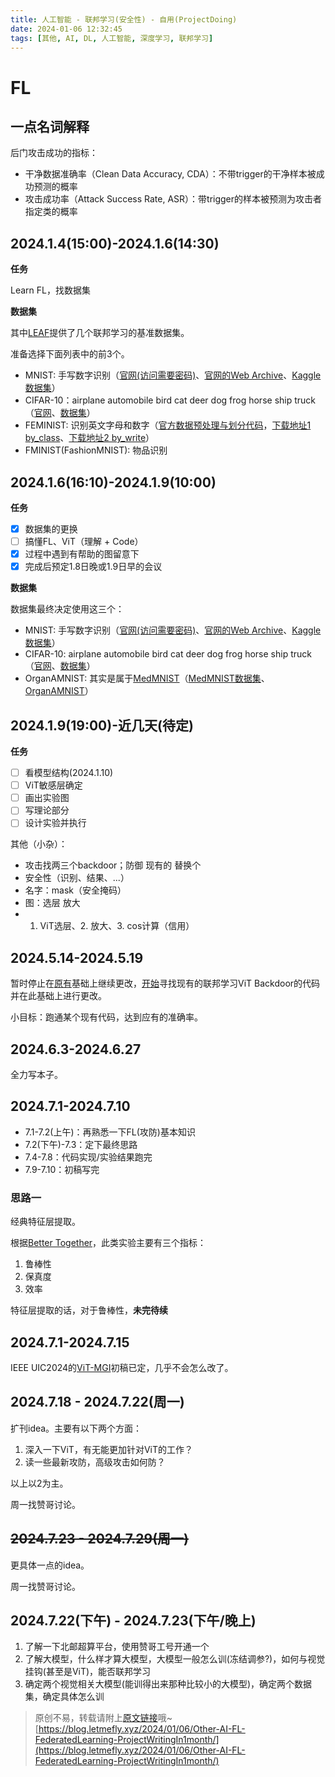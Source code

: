 ```yaml
---
title: 人工智能 - 联邦学习(安全性) - 自用(ProjectDoing)
date: 2024-01-06 12:32:45
tags: [其他, AI, DL, 人工智能, 深度学习, 联邦学习]
---
```


# FL

## 一点名词解释

后门攻击成功的指标：

+ 干净数据准确率（Clean Data Accuracy, CDA）：不带trigger的干净样本被成功预测的概率
+ 攻击成功率（Attack Success Rate, ASR）：带trigger的样本被预测为攻击者指定类的概率

## 2024.1.4(15:00)-2024.1.6(14:30)

**任务**

Learn FL，找数据集

**数据集**

其中[LEAF](https://leaf.cmu.edu/)提供了几个联邦学习的基准数据集。

准备选择下面列表中的前3个。

+ MNIST: 手写数字识别（[官网(访问需要密码)](https://yann.lecun.com/exdb/mnist/)、[官网的Web Archive](https://web.archive.org/web/20231229081350/http://yann.lecun.com/exdb/mnist/)、[Kaggle数据集](https://www.kaggle.com/datasets/hojjatk/mnist-dataset)）
+ CIFAR-10：airplane automobile bird cat deer dog frog horse ship truck（[官网](https://www.cs.toronto.edu/~kriz/cifar.html)、[数据集](https://www.cs.toronto.edu/~kriz/cifar-10-python.tar.gz)）
+ FEMINIST: 识别英文字母和数字（[官方数据预处理与划分代码](https://github.com/TalwalkarLab/leaf)，[下载地址1 by_class](https://s3.amazonaws.com/nist-srd/SD19/by_class.zip)、[下载地址2 by_write](https://s3.amazonaws.com/nist-srd/SD19/by_write.zip)）
+ FMINIST(FashionMNIST): 物品识别

## 2024.1.6(16:10)-2024.1.9(10:00)

**任务**

- [x] 数据集的更换
- [ ] 搞懂FL、ViT（理解 + Code）
- [x] 过程中遇到有帮助的图留意下
- [x] 完成后预定1.8日晚或1.9日早的会议

**数据集**

数据集最终决定使用这三个：

+ MNIST: 手写数字识别（[官网(访问需要密码)](https://yann.lecun.com/exdb/mnist/)、[官网的Web Archive](https://web.archive.org/web/20231229081350/http://yann.lecun.com/exdb/mnist/)、[Kaggle数据集](https://www.kaggle.com/datasets/hojjatk/mnist-dataset)）
+ CIFAR-10: airplane automobile bird cat deer dog frog horse ship truck（[官网](https://www.cs.toronto.edu/~kriz/cifar.html)、[数据集](https://www.cs.toronto.edu/~kriz/cifar-10-python.tar.gz)）
+ OrganAMNIST: 其实是属于[MedMNIST](https://www.nature.com/articles/s41597-022-01721-8)（[MedMNIST数据集](https://zenodo.org/records/6496656)、[OrganAMNIST](https://zenodo.org/records/6496656/files/organamnist.npz?download=1)）

## 2024.1.9(19:00)-近几天(待定)

**任务**

- [ ] 看模型结构(2024.1.10)
- [ ] ViT敏感层确定
- [ ] 画出实验图
- [ ] 写理论部分
- [ ] 设计实验并执行

其他（小杂）：

+ 攻击找两三个backdoor；防御 现有的 替换个
+ 安全性（识别、结果、...）
+ 名字：mask（安全掩码）
+ 图：选层 放大
+ 1. ViT选层、2. 放大、3. cos计算（信用）

## 2024.5.14-2024.5.19

暂时停止在[原有](https://github.com/LetMeFly666/FLDefinder/commit/c830b55950ba84a8dd657bbd4ecfa247c6c3e8a5)基础上继续更改，[开始](https://github.com/LetMeFly666/FLDefinder/commit/fd9f0fa1c57a6f9194e49d14c3fd0ac00779f3a4)寻找现有的联邦学习ViT Backdoor的代码并在此基础上进行更改。

小目标：跑通某个现有代码，达到应有的准确率。

## 2024.6.3-2024.6.27

全力写本子。

## 2024.7.1-2024.7.10

+ 7.1-7.2(上午)：再熟悉一下FL(攻防)基本知识
+ 7.2(下午)-7.3：定下最终思路
+ 7.4-7.8：代码实现/实验结果跑完
+ 7.9-7.10：初稿写完

### 思路一

经典特征层提取。

根据[Better Together](https://dl.acm.org/doi/abs/10.1145/3564625.3564658)，此类实验主要有三个指标：

1. 鲁棒性
2. 保真度
3. 效率

特征层提取的话，对于鲁棒性，**未完待续**

## 2024.7.1-2024.7.15

IEEE UIC2024的[ViT-MGI](https://github.com/LetMeFly666/ViT-MGI)初稿已定，几乎不会怎么改了。

## 2024.7.18 - 2024.7.22(周一)

扩刊idea。主要有以下两个方面：

1. 深入一下ViT，有无能更加针对ViT的工作？
2. 读一些最新攻防，高级攻击如何防？

以上以2为主。

周一找赞哥讨论。

## ~~2024.7.23 - 2024.7.29(周一)~~

更具体一点的idea。

周一找赞哥讨论。

## 2024.7.22(下午) - 2024.7.23(下午/晚上)

1. 了解一下北邮超算平台，使用赞哥工号开通一个
2. 了解大模型，什么样才算大模型，大模型一般怎么训(冻结调参?)，如何与视觉挂钩(甚至是ViT)，能否联邦学习
3. 确定两个视觉相关大模型(能训得出来那种比较小的大模型)，确定两个数据集，确定具体怎么训

> 原创不易，转载请附上[原文链接](https://blog.letmefly.xyz/2024/01/06/Other-AI-FL-FederatedLearning-ProjectWritingIn1month/)哦~
> [https://blog.letmefly.xyz/2024/01/06/Other-AI-FL-FederatedLearning-ProjectWritingIn1month/](https://blog.letmefly.xyz/2024/01/06/Other-AI-FL-FederatedLearning-ProjectWritingIn1month/)
